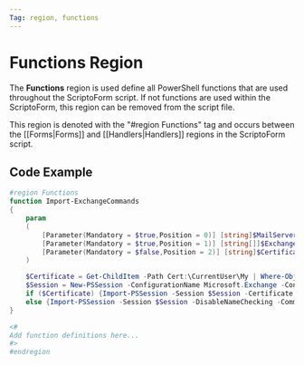 ```yaml
---
Tag: region, functions
---
```

# Functions Region
The **Functions** region is used define all PowerShell functions that are used throughout the ScriptoForm script.  If not functions are used within the ScriptoForm, this region can be removed from the script file.

This region is denoted with the "#region Functions" tag and occurs between the [[Forms|Forms]] and [[Handlers|Handlers]] regions in the ScriptoForm script.
## Code Example
```powershell
#region Functions
function Import-ExchangeCommands
{
    param
    (
        [Parameter(Mandatory = $true,Position = 0)] [string]$MailServer,
        [Parameter(Mandatory = $true,Position = 1)] [string[]]$ExchangeCommands,
        [Parameter(Mandatory = $false,Position = 2)] [string]$CertificateFriendlyName
    )

    $Certificate = Get-ChildItem -Path Cert:\CurrentUser\My | Where-Object FriendlyName -eq $CertificateFriendlyName
    $Session = New-PSSession -ConfigurationName Microsoft.Exchange -ConnectionUri "http://$MailServer/powershell/?SerializationLevel=Full" -Authentication Kerberos -ErrorAction Stop
    if ($Certificate) {Import-PSSession -Session $Session -Certificate $Certificate -DisableNameChecking -CommandName $ExchangeCommands -FormatTypeName *}
    else {Import-PSSession -Session $Session -DisableNameChecking -CommandName $ExchangeCommands -FormatTypeName *}
}

<#
Add function definitions here...
#>
#endregion
```
